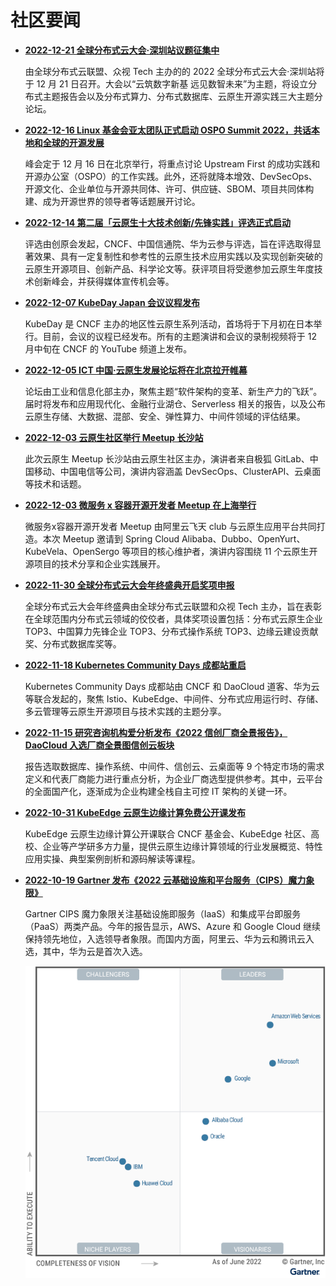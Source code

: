 # 社区要闻

- [**2022-12-21 全球分布式云大会·深圳站议题征集中**](https://mp.weixin.qq.com/s/d5j4WawE_fzHuh4ZyRsixg)
  
    由全球分布式云联盟、众视 Tech 主办的的 2022 全球分布式云大会·深圳站将于 12 月 21 日召开。大会以“云筑数字新基 远见数智未来”为主题，将设立分布式主题报告会以及分布式算力、分布式数据库、云原生开源实践三大主题分论坛。

- [**2022-12-16 Linux 基金会亚太团队正式启动 OSPO Summit 2022，共话本地和全球的开源发展**](https://mp.weixin.qq.com/s/W9kb4YeuqC77pfpBAdFUOQ)
  
    峰会定于 12 月 16 日在北京举行，将重点讨论 Upstream First 的成功实践和开源办公室（OSPO）的工作实践。此外，还将就降本增效、DevSecOps、开源文化、企业单位与开源共同体、许可、供应链、SBOM、项目共同体构建、成为开源世界的领导者等话题展开讨论。

- [**2022-12-14 第二届「云原生十大技术创新/先锋实践」评选正式启动**](https://mp.weixin.qq.com/s/UZ_05I06VCJYN5MKLwO7IA)
  
    评选由创原会发起，CNCF、中国信通院、华为云参与评选，旨在评选取得显著效果、具有一定复制性和参考性的云原生技术应用实践以及实现创新突破的云原生开源项目、创新产品、科学论文等。获评项目将受邀参加云原生年度技术创新峰会，并获得媒体宣传机会等。

- [**2022-12-07 KubeDay Japan 会议议程发布**](https://events.linuxfoundation.org/kubeday-japan/program/schedule/)
  
    KubeDay 是 CNCF 主办的地区性云原生系列活动，首场将于下月初在日本举行。目前，会议的议程已经发布。所有的主题演讲和会议的录制视频将于 12 月中旬在 CNCF 的 YouTube 频道上发布。

- [**2022-12-05 ICT 中国·云原生发展论坛将在北京拉开帷幕**](https://mp.weixin.qq.com/s/vMRtNDE0dMgV0I0T2Wf92w)
  
    论坛由工业和信息化部主办，聚焦主题“软件架构的变革、新生产力的飞跃”。届时将发布和应用现代化、金融行业湖仓、Serverless 相关的报告，以及公布云原生存储、大数据、混部、安全、弹性算力、中间件领域的评估结果。

- [**2022-12-03 云原生社区举行 Meetup 长沙站**](https://mp.weixin.qq.com/s/vSp6j_Mu5g4uF0mp4t1PeA)
  
    此次云原生 Meetup 长沙站由云原生社区主办，演讲者来自极狐 GitLab、中国移动、中国电信等公司，演讲内容涵盖 DevSecOps、ClusterAPI、云桌面等技术和话题。

- [**2022-12-03 微服务 x 容器开源开发者 Meetup 在上海举行**](https://mp.weixin.qq.com/s/OlGXER4RgfyCwKT0at_6ug)
  
    微服务x容器开源开发者 Meetup 由阿里云飞天 club 与云原生应用平台共同打造。本次 Meetup 邀请到 Spring Cloud Alibaba、Dubbo、OpenYurt、KubeVela、OpenSergo 等项目的核心维护者，演讲内容围绕 11 个云原生开源项目的技术分享和企业实践展开。

- [**2022-11-30 全球分布式云大会年终盛典开启奖项申报**](https://mp.weixin.qq.com/s/wtUyNpv9Q6gbtI1L3Odfng)
  
    全球分布式云大会年终盛典由全球分布式云联盟和众视 Tech 主办，旨在表彰在全球范围内分布式云领域的佼佼者，具体奖项设置包括：分布式云原生企业 TOP3、中国算力先锋企业 TOP3、分布式操作系统 TOP3、边缘云建设贡献奖、分布式数据库奖等。

- [**2022-11-18 Kubernetes Community Days 成都站重启**](https://mp.weixin.qq.com/s/DTDfFezLlyOtmVz3gV6bKw)
  
    Kubernetes Community Days 成都站由 CNCF 和 DaoCloud 道客、华为云等联合发起的，聚焦 Istio、KubeEdge、中间件、分布式应用运行时、存储、多云管理等云原生开源项目与技术实践的主题分享。

- [**2022-11-15 研究咨询机构爱分析发布《2022 信创厂商全景报告》，DaoCloud 入选厂商全景图信创云板块**](https://mp.weixin.qq.com/s/GCeOGq4DcO-20CtFATDPcA)
  
    报告选取数据库、操作系统、中间件、信创云、云桌面等 9 个特定市场的需求定义和代表厂商能力进行重点分析，为企业厂商选型提供参考。其中，云平台的全面国产化，逐渐成为企业构建全栈自主可控 IT 架构的关键一环。

- [**2022-10-31 KubeEdge 云原生边缘计算免费公开课发布**](https://mp.weixin.qq.com/s/s4iuQMDhxjVTnhwVF7_ZJQ)
  
    KubeEdge 云原生边缘计算公开课联合 CNCF 基金会、KubeEdge 社区、高校、企业等产学研多方力量，提供云原生边缘计算领域的行业发展概览、特性应用实操、典型案例剖析和源码解读等课程。

- [**2022-10-19 Gartner 发布《2022 云基础设施和平台服务（CIPS）魔力象限》**](https://www.gartner.com/doc/reprints?id=1-29B7RDWN&ct=220304&st=sb)
  
    Gartner CIPS 魔力象限关注基础设施即服务（IaaS）和集成平台即服务（PaaS）两类产品。今年的报告显示，AWS、Azure 和 Google Cloud 继续保持领先地位，入选领导者象限。而国内方面，阿里云、华为云和腾讯云入选，其中，华为云是首次入选。

    ![quadrant](./images/Quadrant.png)